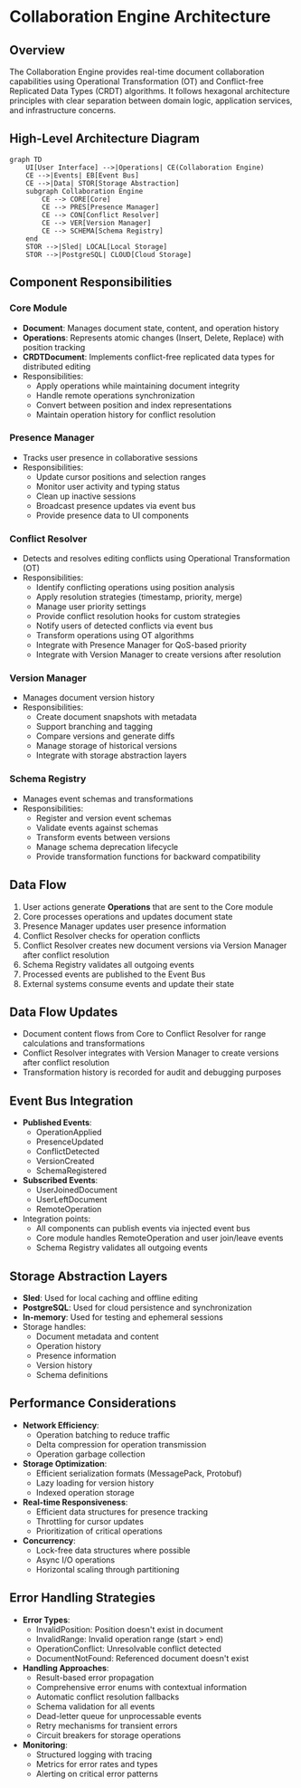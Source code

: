 # Collaboration Engine Architecture

## Overview
The Collaboration Engine provides real-time document collaboration capabilities using Operational Transformation (OT) and Conflict-free Replicated Data Types (CRDT) algorithms. It follows hexagonal architecture principles with clear separation between domain logic, application services, and infrastructure concerns.

## High-Level Architecture Diagram
```mermaid
graph TD
    UI[User Interface] -->|Operations| CE(Collaboration Engine)
    CE -->|Events| EB[Event Bus]
    CE -->|Data| STOR[Storage Abstraction]
    subgraph Collaboration Engine
        CE --> CORE[Core]
        CE --> PRES[Presence Manager]
        CE --> CON[Conflict Resolver]
        CE --> VER[Version Manager]
        CE --> SCHEMA[Schema Registry]
    end
    STOR -->|Sled| LOCAL[Local Storage]
    STOR -->|PostgreSQL| CLOUD[Cloud Storage]
```

## Component Responsibilities

### Core Module
- **Document**: Manages document state, content, and operation history
- **Operations**: Represents atomic changes (Insert, Delete, Replace) with position tracking
- **CRDTDocument**: Implements conflict-free replicated data types for distributed editing
- Responsibilities:
  - Apply operations while maintaining document integrity
  - Handle remote operations synchronization
  - Convert between position and index representations
  - Maintain operation history for conflict resolution

### Presence Manager
- Tracks user presence in collaborative sessions
- Responsibilities:
  - Update cursor positions and selection ranges
  - Monitor user activity and typing status
  - Clean up inactive sessions
  - Broadcast presence updates via event bus
  - Provide presence data to UI components

### Conflict Resolver
- Detects and resolves editing conflicts using Operational Transformation (OT)
- Responsibilities:
  - Identify conflicting operations using position analysis
  - Apply resolution strategies (timestamp, priority, merge)
  - Manage user priority settings
  - Provide conflict resolution hooks for custom strategies
  - Notify users of detected conflicts via event bus
  - Transform operations using OT algorithms
  - Integrate with Presence Manager for QoS-based priority
  - Integrate with Version Manager to create versions after resolution

### Version Manager
- Manages document version history
- Responsibilities:
  - Create document snapshots with metadata
  - Support branching and tagging
  - Compare versions and generate diffs
  - Manage storage of historical versions
  - Integrate with storage abstraction layers

### Schema Registry
- Manages event schemas and transformations
- Responsibilities:
  - Register and version event schemas
  - Validate events against schemas
  - Transform events between versions
  - Manage schema deprecation lifecycle
  - Provide transformation functions for backward compatibility

## Data Flow
1. User actions generate **Operations** that are sent to the Core module
2. Core processes operations and updates document state
3. Presence Manager updates user presence information
4. Conflict Resolver checks for operation conflicts
5. Conflict Resolver creates new document versions via Version Manager after conflict resolution
6. Schema Registry validates all outgoing events
7. Processed events are published to the Event Bus
8. External systems consume events and update their state

## Data Flow Updates
- Document content flows from Core to Conflict Resolver for range calculations and transformations
- Conflict Resolver integrates with Version Manager to create versions after conflict resolution
- Transformation history is recorded for audit and debugging purposes

## Event Bus Integration
- **Published Events**:
  - OperationApplied
  - PresenceUpdated
  - ConflictDetected
  - VersionCreated
  - SchemaRegistered
- **Subscribed Events**:
  - UserJoinedDocument
  - UserLeftDocument
  - RemoteOperation
- Integration points:
  - All components can publish events via injected event bus
  - Core module handles RemoteOperation and user join/leave events
  - Schema Registry validates all outgoing events

## Storage Abstraction Layers
- **Sled**: Used for local caching and offline editing
- **PostgreSQL**: Used for cloud persistence and synchronization
- **In-memory**: Used for testing and ephemeral sessions
- Storage handles:
  - Document metadata and content
  - Operation history
  - Presence information
  - Version history
  - Schema definitions

## Performance Considerations
- **Network Efficiency**:
  - Operation batching to reduce traffic
  - Delta compression for operation transmission
  - Operation garbage collection
- **Storage Optimization**:
  - Efficient serialization formats (MessagePack, Protobuf)
  - Lazy loading for version history
  - Indexed operation storage
- **Real-time Responsiveness**:
  - Efficient data structures for presence tracking
  - Throttling for cursor updates
  - Prioritization of critical operations
- **Concurrency**:
  - Lock-free data structures where possible
  - Async I/O operations
  - Horizontal scaling through partitioning

## Error Handling Strategies
- **Error Types**:
  - InvalidPosition: Position doesn't exist in document
  - InvalidRange: Invalid operation range (start > end)
  - OperationConflict: Unresolvable conflict detected
  - DocumentNotFound: Referenced document doesn't exist
- **Handling Approaches**:
  - Result-based error propagation
  - Comprehensive error enums with contextual information
  - Automatic conflict resolution fallbacks
  - Schema validation for all events
  - Dead-letter queue for unprocessable events
  - Retry mechanisms for transient errors
  - Circuit breakers for storage operations
- **Monitoring**:
  - Structured logging with tracing
  - Metrics for error rates and types
  - Alerting on critical error patterns